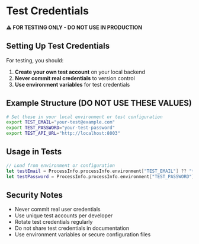 # Test Credentials

**⚠️ FOR TESTING ONLY - DO NOT USE IN PRODUCTION**

## Setting Up Test Credentials

For testing, you should:

1. **Create your own test account** on your local backend
2. **Never commit real credentials** to version control
3. **Use environment variables** for test credentials

## Example Structure (DO NOT USE THESE VALUES)
```bash
# Set these in your local environment or test configuration
export TEST_EMAIL="your-test@example.com"
export TEST_PASSWORD="your-test-password"
export TEST_API_URL="http://localhost:8003"
```

## Usage in Tests
```swift
// Load from environment or configuration
let testEmail = ProcessInfo.processInfo.environment["TEST_EMAIL"] ?? "test@example.com"
let testPassword = ProcessInfo.processInfo.environment["TEST_PASSWORD"] ?? "testpass"
```

## Security Notes
- Never commit real user credentials
- Use unique test accounts per developer
- Rotate test credentials regularly
- Do not share test credentials in documentation
- Use environment variables or secure configuration files